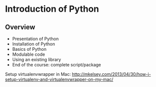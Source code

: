 # Introduction of Python

## Overview
* Presentation of Python
* Installation of Python
* Basics of Python
* Modulable code
* Using an existing library
* End of the course: complete script/package

Setup virtualenvwrapper in Mac:
    http://mkelsey.com/2013/04/30/how-i-setup-virtualenv-and-virtualenvwrapper-on-my-mac/